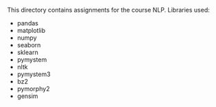 This directory contains assignments for the course NLP. Libraries used:

- pandas
- matplotlib
- numpy
- seaborn
- sklearn
- pymystem
- nltk
- pymystem3
- bz2
- pymorphy2
- gensim
